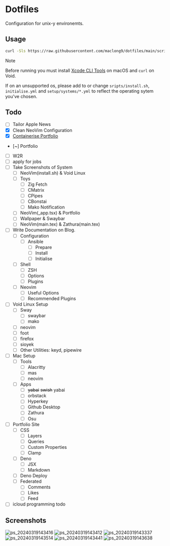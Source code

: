 # Dotfiles

Configuration for unix-y environemts.

## Usage

```sh
curl -Sls https://raw.githubusercontent.com/maclong9/dotfiles/main/scripts/install.sh | sh -s -- "initialise"
```

> [!NOTE] 
> Before running you must install [Xcode CLI Tools](https://stackoverflow.com/a/9329325) on macOS and `curl` on Void.
> 
> If on an unsupported os, please add to or change `sripts/install.sh`, `initialise.yml` and `setup/systems/*.yml` to reflect the operating sytem you've chosen.

## Todo

- [ ] Tailor Apple News
- [x] Clean NeoVim Configuration
- [x] [Containerise Portfolio](https://github.com/denoland/deno_docker?tab=readme-ov-file#as-a-dockerfile)
- [~] Portfolio
- [ ] W2R
- [ ] apply for jobs
- [ ] Take Screenshots of System
    - [ ] NeoVim(install.sh) & Void Linux
    - [ ] Toys
        - [ ] Zig Fetch
        - [ ] CMatrix
        - [ ] CPipes
        - [ ] CBonstai
        - [ ] Mako Notification
    - [ ] NeoVim(_app.tsx) & Portfolio
    - [ ] Wallpaper & Swaybar
    - [ ] NeoVim(main.tex) & Zathura(main.tex)
- [ ] Write Documentation on Blog.
  - [ ] Configuration
    - [ ] Ansible
      - [ ] Prepare
      - [ ] Install
      - [ ] Initialise
  - [ ] Shell
    - [ ] ZSH
    - [ ] Options
    - [ ] Plugins
  - [ ] Neovim
    - [ ] Useful Options
    - [ ] Recommended Plugins
- [ ] Void Linux Setup
  - [ ] Sway
    - [ ] swaybar
    - [ ] mako
  - [ ] neovim
  - [ ] foot
  - [ ] firefox
  - [ ] sioyek
  - [ ] Other Utilities: keyd, pipewire
- [ ] Mac Setup
  - [ ] Tools
    - [ ] Alacritty
    - [ ] mas
    - [ ] neovim
  - [ ] Apps
    - [ ] ~~yabai~~ ~~swish~~ yabai
    - [ ] orbstack
    - [ ] Hyperkey
    - [ ] Github Desktop
    - [ ] Zathura
    - [ ] Osu
- [ ] Portfolio Site
    - [ ] CSS
        - [ ] Layers
        - [ ] Queries
        - [ ] Custom Properties
        - [ ] Clamp
    - [ ] Deno
        - [ ] JSX
        - [ ] Markdown
    - [ ] Deno Deploy
    - [ ] Federated
        - [ ] Comments
        - [ ] Likes
        - [ ] Feed
- [ ] icloud programming todo

## Screenshots

![ps_20240319143416](https://github.com/maclong9/dotfiles/assets/115668288/58b825c9-a998-4340-8e26-3d4d7dce775f)
![ps_20240319143412](https://github.com/maclong9/dotfiles/assets/115668288/a4e60672-55b9-4076-9adc-77a139f69240)
![ps_20240319143337](https://github.com/maclong9/dotfiles/assets/115668288/bfdc88fc-9049-481c-8e25-7fc35a282091)
![ps_20240319143514](https://github.com/maclong9/dotfiles/assets/115668288/521f1d66-b296-4602-af42-c6d6cfa34eb3)
![ps_20240319143441](https://github.com/maclong9/dotfiles/assets/115668288/5d93c48f-3d51-4b58-98fe-300f37ffdb71)
![ps_20240319143638](https://github.com/maclong9/dotfiles/assets/115668288/f3295584-1391-4671-8e31-beda13d7bbdf)
